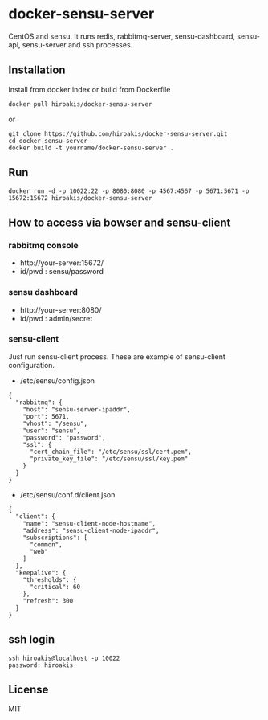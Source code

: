 # docker-sensu-server

CentOS and sensu.
It runs redis, rabbitmq-server, sensu-dashboard, sensu-api, sensu-server and ssh processes.

## Installation

Install from docker index or build from Dockerfile

```
docker pull hiroakis/docker-sensu-server
```

or

```
git clone https://github.com/hiroakis/docker-sensu-server.git
cd docker-sensu-server
docker build -t yourname/docker-sensu-server .
```

## Run

```
docker run -d -p 10022:22 -p 8080:8080 -p 4567:4567 -p 5671:5671 -p 15672:15672 hiroakis/docker-sensu-server
```

## How to access via bowser and sensu-client

### rabbitmq console

* http://your-server:15672/
* id/pwd : sensu/password

### sensu dashboard

* http://your-server:8080/
* id/pwd : admin/secret

### sensu-client

Just run sensu-client process.
These are example of sensu-client configuration.

* /etc/sensu/config.json

```
{
  "rabbitmq": {
    "host": "sensu-server-ipaddr",
    "port": 5671,
    "vhost": "/sensu",
    "user": "sensu",
    "password": "password",
    "ssl": {
      "cert_chain_file": "/etc/sensu/ssl/cert.pem",
      "private_key_file": "/etc/sensu/ssl/key.pem"
    }
  }
}
```

* /etc/sensu/conf.d/client.json

```
{
  "client": {
    "name": "sensu-client-node-hostname",
    "address": "sensu-client-node-ipaddr",
    "subscriptions": [
      "common",
      "web"
    ]
  },
  "keepalive": {
    "thresholds": {
      "critical": 60
    },
    "refresh": 300
  }
}
```

## ssh login

```
ssh hiroakis@localhost -p 10022
password: hiroakis
```

## License

MIT

